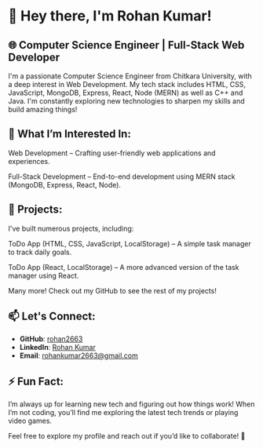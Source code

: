 # 👋 Hey there, I'm Rohan Kumar!

## 🌐 Computer Science Engineer | Full-Stack Web Developer


I'm a passionate Computer Science Engineer from Chitkara University, with a deep interest in Web Development. My tech stack includes HTML, CSS, JavaScript, MongoDB, Express, React, Node (MERN) as well as C++ and Java. I'm constantly exploring new technologies to sharpen my skills and build amazing things!


## 👀 What I’m Interested In:


Web Development – Crafting user-friendly web applications and experiences.

Full-Stack Development – End-to-end development using MERN stack (MongoDB, Express, React, Node).


## 💼 Projects:

I've built numerous projects, including:

ToDo App (HTML, CSS, JavaScript, LocalStorage) – A simple task manager to track daily goals.

ToDo App (React, LocalStorage) – A more advanced version of the task manager using React.

Many more! Check out my GitHub to see the rest of my projects!


## 📫 Let's Connect:

- **GitHub**: [rohan2663](https://github.com/rohan2663)
- **LinkedIn**: [Rohan Kumar](https://www.linkedin.com/in/rohankumar2663)
- **Email**: [rohankumar2663@gmail.com](mailto:rohankumar2663@gmail.com)


## ⚡ Fun Fact:

I’m always up for learning new tech and figuring out how things work! When I’m not coding, you’ll find me exploring the latest tech trends or playing video games.

Feel free to explore my profile and reach out if you’d like to collaborate! 🚀
